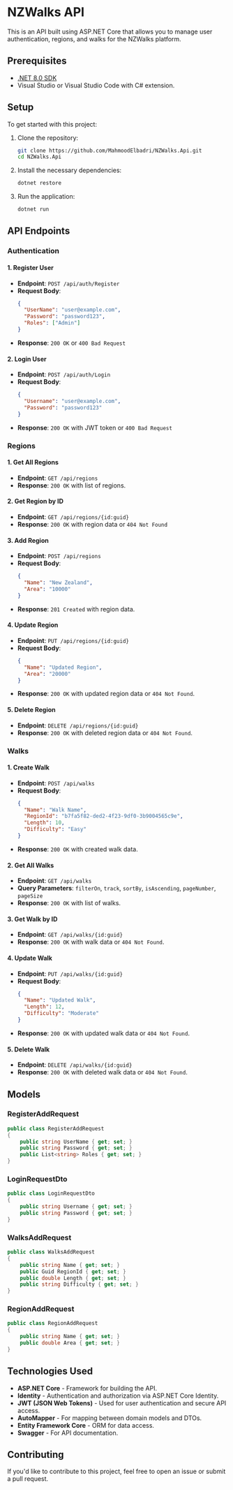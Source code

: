 
# NZWalks API

This is an API built using ASP.NET Core that allows you to manage user authentication, regions, and walks for the NZWalks platform.

## Prerequisites

- [.NET 8.0 SDK](https://dotnet.microsoft.com/en-us/download/dotnet/8.0)
- Visual Studio or Visual Studio Code with C# extension.

## Setup

To get started with this project:

1. Clone the repository:
    ```bash
    git clone https://github.com/MahmoodElbadri/NZWalks.Api.git
    cd NZWalks.Api
    ```

2. Install the necessary dependencies:
    ```bash
    dotnet restore
    ```

3. Run the application:
    ```bash
    dotnet run
    ```

## API Endpoints

### Authentication

#### 1. Register User
- **Endpoint**: `POST /api/auth/Register`
- **Request Body**:
  ```json
  {
    "UserName": "user@example.com",
    "Password": "password123",
    "Roles": ["Admin"]
  }
  ```
- **Response**: `200 OK` or `400 Bad Request`

#### 2. Login User
- **Endpoint**: `POST /api/auth/Login`
- **Request Body**:
  ```json
  {
    "Username": "user@example.com",
    "Password": "password123"
  }
  ```
- **Response**: `200 OK` with JWT token or `400 Bad Request`

### Regions

#### 1. Get All Regions
- **Endpoint**: `GET /api/regions`
- **Response**: `200 OK` with list of regions.

#### 2. Get Region by ID
- **Endpoint**: `GET /api/regions/{id:guid}`
- **Response**: `200 OK` with region data or `404 Not Found`

#### 3. Add Region
- **Endpoint**: `POST /api/regions`
- **Request Body**:
  ```json
  {
    "Name": "New Zealand",
    "Area": "10000"
  }
  ```
- **Response**: `201 Created` with region data.

#### 4. Update Region
- **Endpoint**: `PUT /api/regions/{id:guid}`
- **Request Body**:
  ```json
  {
    "Name": "Updated Region",
    "Area": "20000"
  }
  ```
- **Response**: `200 OK` with updated region data or `404 Not Found`.

#### 5. Delete Region
- **Endpoint**: `DELETE /api/regions/{id:guid}`
- **Response**: `200 OK` with deleted region data or `404 Not Found`.

### Walks

#### 1. Create Walk
- **Endpoint**: `POST /api/walks`
- **Request Body**:
  ```json
  {
    "Name": "Walk Name",
    "RegionId": "b7fa5f82-ded2-4f23-9df0-3b9004565c9e",
    "Length": 10,
    "Difficulty": "Easy"
  }
  ```
- **Response**: `200 OK` with created walk data.

#### 2. Get All Walks
- **Endpoint**: `GET /api/walks`
- **Query Parameters**: `filterOn`, `track`, `sortBy`, `isAscending`, `pageNumber`, `pageSize`
- **Response**: `200 OK` with list of walks.

#### 3. Get Walk by ID
- **Endpoint**: `GET /api/walks/{id:guid}`
- **Response**: `200 OK` with walk data or `404 Not Found`.

#### 4. Update Walk
- **Endpoint**: `PUT /api/walks/{id:guid}`
- **Request Body**:
  ```json
  {
    "Name": "Updated Walk",
    "Length": 12,
    "Difficulty": "Moderate"
  }
  ```
- **Response**: `200 OK` with updated walk data or `404 Not Found`.

#### 5. Delete Walk
- **Endpoint**: `DELETE /api/walks/{id:guid}`
- **Response**: `200 OK` with deleted walk data or `404 Not Found`.

## Models

### RegisterAddRequest
```csharp
public class RegisterAddRequest
{
    public string UserName { get; set; }
    public string Password { get; set; }
    public List<string> Roles { get; set; }
}
```

### LoginRequestDto
```csharp
public class LoginRequestDto
{
    public string Username { get; set; }
    public string Password { get; set; }
}
```

### WalksAddRequest
```csharp
public class WalksAddRequest
{
    public string Name { get; set; }
    public Guid RegionId { get; set; }
    public double Length { get; set; }
    public string Difficulty { get; set; }
}
```

### RegionAddRequest
```csharp
public class RegionAddRequest
{
    public string Name { get; set; }
    public double Area { get; set; }
}
```

## Technologies Used

- **ASP.NET Core** - Framework for building the API.
- **Identity** - Authentication and authorization via ASP.NET Core Identity.
- **JWT (JSON Web Tokens)** - Used for user authentication and secure API access.
- **AutoMapper** - For mapping between domain models and DTOs.
- **Entity Framework Core** - ORM for data access.
- **Swagger** - For API documentation.

## Contributing

If you'd like to contribute to this project, feel free to open an issue or submit a pull request.
